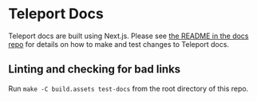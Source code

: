 # Teleport Docs

Teleport docs are built using Next.js. Please see
[the README in the docs repo](https://github.com/gravitational/docs/#readme)
for details on how to make and test changes to Teleport docs.

## Linting and checking for bad links

Run `make -C build.assets test-docs` from the root directory of this repo.
